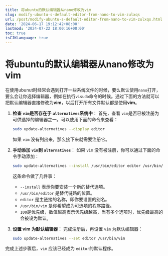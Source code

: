 ```yaml
---
title: 将ubuntu的默认编辑器从nano修改为vim
slug: modify-ubuntu-s-default-editor-from-nano-to-vim-zulxqs
url: /post/modify-ubuntu-s-default-editor-from-nano-to-vim-zulxqs.html
date: '2024-06-17 19:12:42+08:00'
lastmod: '2024-07-22 18:00:16+08:00'
toc: true
isCJKLanguage: true
---
```


# 将ubuntu的默认编辑器从nano修改为vim

在使用ubunut时经常会遇到打开一些系统文件的时候，要么默认使用`nano`​打开，要么会让你选择编辑器，例如在执行`visudo`​命令的时候。通过下面的方法就可以把默认编辑器直接修改为**vim**，以后打开所有文件默认都是使用**vim**。

1. **检查** **​`vim`​**​ **是否存在于** **​`alternatives`​**​ **系统中**： 首先，查看 `vim`​ 是否已被注册为可供选择的编辑器之一。可以使用下面的命令来查看：

    ```bash
    sudo update-alternatives --display editor
    ```

    如果 `vim`​ 没有列出来，那么接下来就需要注册它。
2. **手动添加** **​`vim`​**​ **到** **​`alternatives`​**​： 如果 `vim`​ 没有被注册，你可以通过下面的命令手动添加：

    ```bash
    sudo update-alternatives --install /usr/bin/editor editor /usr/bin/vim 100
    ```

    这条命令做了几件事：

    * ​`--install`​ 表示你要安装一个新的替代选项。
    * ​`/usr/bin/editor`​ 是替代链路的位置。
    * ​`editor`​ 是主链接的名称，即你要设置的别名。
    * ​`/usr/bin/vim`​ 是你希望成为可选项的程序路径。
    * ​`100`​ 是优先级，数值越高表示优先级越高，当有多个选项时，优先级最高的会被设为默认。
3. **设置 vim 为默认编辑器**： 完成注册后，再设置 `vim`​ 为默认编辑器：

    ```bash
    sudo update-alternatives --set editor /usr/bin/vim
    ```

完成上述步骤后，`vim`​ 应该已经成为 `editor`​ 的默认程序。
